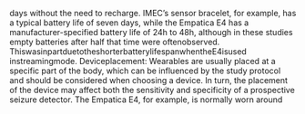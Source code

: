 days without the need to recharge. IMEC’s sensor bracelet, for example, has a typical
battery life of seven days, while the Empatica E4 has a manufacturer-specified battery
life of 24h to 48h, although in these studies empty batteries after half that time were
oftenobserved. ThiswasinpartduetotheshorterbatterylifespanwhentheE4isused
instreamingmode.
Deviceplacement: Wearables are usually placed at a specific part of the body, which can
be influenced by the study protocol and should be considered when choosing a device.
In turn, the placement of the device may affect both the sensitivity and specificity of a
prospective seizure detector. The Empatica E4, for example, is normally worn around